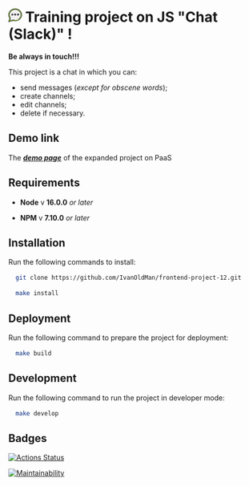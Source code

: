 # ![](https://github.com/IvanOldMan/frontend-project-12/blob/main/image/chat_icon.png) Training project on JS "Chat (Slack)" !

__Be always in touch!!!__


This project is a chat in which you can:
- send messages (_except for obscene words_);
- create channels;
- edit channels;
- delete if necessary.

## Demo link

The [___demo page___](https://frontend-project-12-mtr7.onrender.com/) of the expanded project on PaaS

## Requirements
- __Node__ v __16.0.0__ _or later_

- __NPM__ v __7.10.0__ _or later_

## Installation
Run the following commands to install:

```bash
  git clone https://github.com/IvanOldMan/frontend-project-12.git
```
```bash
  make install
```

## Deployment

Run the following command to prepare the project for deployment:

```bash
  make build
```

## Development

Run the following command to run the project in developer mode:

```bash
  make develop
```

## Badges
[![Actions Status](https://github.com/IvanOldMan/frontend-project-12/actions/workflows/hexlet-check.yml/badge.svg)](https://github.com/IvanOldMan/frontend-project-12/actions)

[![Maintainability](https://api.codeclimate.com/v1/badges/c2b55bdc76ce9935c5d7/maintainability)](https://codeclimate.com/github/IvanOldMan/frontend-project-12/maintainability)
